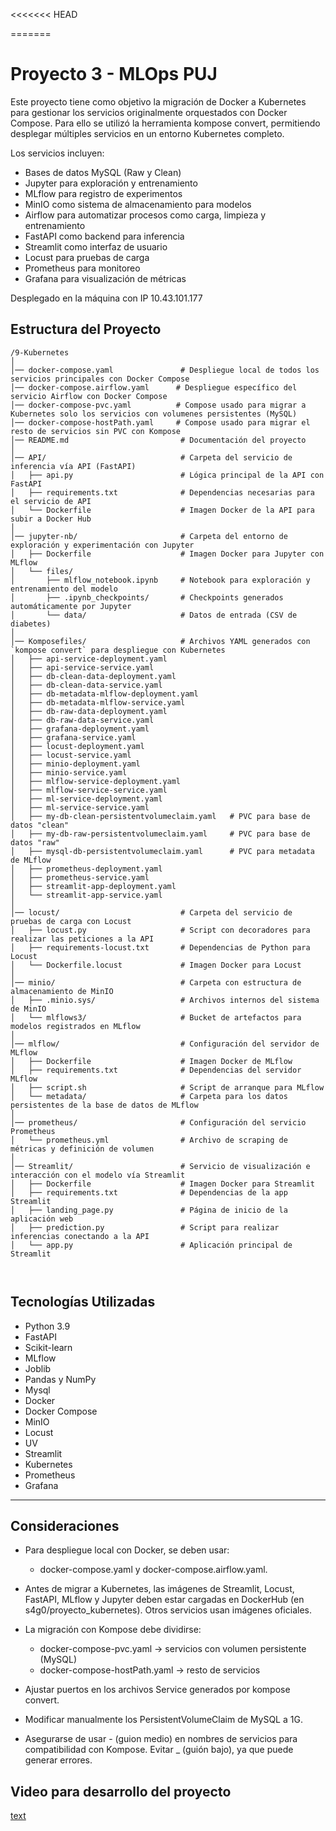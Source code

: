 <<<<<<< HEAD

=======
# Proyecto 3 - MLOps PUJ

Este proyecto tiene como objetivo la migración de Docker a Kubernetes para gestionar los servicios originalmente orquestados con Docker Compose. Para ello se utilizó la herramienta kompose convert, permitiendo desplegar múltiples servicios en un entorno Kubernetes completo.

Los servicios incluyen:

- Bases de datos MySQL (Raw y Clean)
- Jupyter para exploración y entrenamiento
- MLflow para registro de experimentos
- MinIO como sistema de almacenamiento para modelos
- Airflow para automatizar procesos como carga, limpieza y entrenamiento
- FastAPI como backend para inferencia
- Streamlit como interfaz de usuario
- Locust para pruebas de carga
- Prometheus para monitoreo
- Grafana para visualización de métricas

Desplegado en la máquina con IP 10.43.101.177

## Estructura del Proyecto

```
/9-Kubernetes
│
│── docker-compose.yaml               # Despliegue local de todos los servicios principales con Docker Compose
│── docker-compose.airflow.yaml      # Despliegue específico del servicio Airflow con Docker Compose
│── docker-compose-pvc.yaml          # Compose usado para migrar a Kubernetes solo los servicios con volumenes persistentes (MySQL)
│── docker-compose-hostPath.yaml     # Compose usado para migrar el resto de servicios sin PVC con Kompose
│── README.md                         # Documentación del proyecto
│
│── API/                              # Carpeta del servicio de inferencia vía API (FastAPI)
│   ├── api.py                        # Lógica principal de la API con FastAPI
│   ├── requirements.txt              # Dependencias necesarias para el servicio de API
│   └── Dockerfile                    # Imagen Docker de la API para subir a Docker Hub
│
│── jupyter-nb/                       # Carpeta del entorno de exploración y experimentación con Jupyter
│   ├── Dockerfile                    # Imagen Docker para Jupyter con MLflow
│   └── files/
│       ├── mlflow_notebook.ipynb     # Notebook para exploración y entrenamiento del modelo
│       ├── .ipynb_checkpoints/       # Checkpoints generados automáticamente por Jupyter
│       └── data/                     # Datos de entrada (CSV de diabetes)
│
│── Komposefiles/                     # Archivos YAML generados con `kompose convert` para despliegue con Kubernetes
│   ├── api-service-deployment.yaml
│   ├── api-service-service.yaml
│   ├── db-clean-data-deployment.yaml
│   ├── db-clean-data-service.yaml
│   ├── db-metadata-mlflow-deployment.yaml
│   ├── db-metadata-mlflow-service.yaml
│   ├── db-raw-data-deployment.yaml
│   ├── db-raw-data-service.yaml
│   ├── grafana-deployment.yaml
│   ├── grafana-service.yaml
│   ├── locust-deployment.yaml
│   ├── locust-service.yaml
│   ├── minio-deployment.yaml
│   ├── minio-service.yaml
│   ├── mlflow-service-deployment.yaml
│   ├── mlflow-service-service.yaml
│   ├── ml-service-deployment.yaml
│   ├── ml-service-service.yaml
│   ├── my-db-clean-persistentvolumeclaim.yaml   # PVC para base de datos "clean"
│   ├── my-db-raw-persistentvolumeclaim.yaml     # PVC para base de datos "raw"
│   ├── mysql-db-persistentvolumeclaim.yaml      # PVC para metadata de MLflow
│   ├── prometheus-deployment.yaml
│   ├── prometheus-service.yaml
│   ├── streamlit-app-deployment.yaml
│   └── streamlit-app-service.yaml
│
│── locust/                           # Carpeta del servicio de pruebas de carga con Locust
│   ├── locust.py                     # Script con decoradores para realizar las peticiones a la API
│   ├── requirements-locust.txt       # Dependencias de Python para Locust
│   └── Dockerfile.locust             # Imagen Docker para Locust
│
│── minio/                            # Carpeta con estructura de almacenamiento de MinIO
│   ├── .minio.sys/                   # Archivos internos del sistema de MinIO
│   └── mlflows3/                     # Bucket de artefactos para modelos registrados en MLflow
│
│── mlflow/                           # Configuración del servidor de MLflow
│   ├── Dockerfile                    # Imagen Docker de MLflow
│   ├── requirements.txt              # Dependencias del servidor MLflow
│   ├── script.sh                     # Script de arranque para MLflow
│   └── metadata/                     # Carpeta para los datos persistentes de la base de datos de MLflow
│
│── prometheus/                       # Configuración del servicio Prometheus
│   └── prometheus.yml                # Archivo de scraping de métricas y definición de volumen
│
│── Streamlit/                        # Servicio de visualización e interacción con el modelo vía Streamlit
│   ├── Dockerfile                    # Imagen Docker para Streamlit
│   ├── requirements.txt              # Dependencias de la app Streamlit
│   ├── landing_page.py               # Página de inicio de la aplicación web
│   ├── prediction.py                 # Script para realizar inferencias conectando a la API
│   └── app.py                        # Aplicación principal de Streamlit



```
## Tecnologías Utilizadas

* Python 3.9
* FastAPI
* Scikit-learn
* MLflow
* Joblib
* Pandas y NumPy
* Mysql
* Docker
* Docker Compose
* MinIO
* Locust
* UV
* Streamlit
* Kubernetes
* Prometheus
* Grafana

---
## Consideraciones
- Para despliegue local con Docker, se deben usar:
    - docker-compose.yaml y docker-compose.airflow.yaml.

- Antes de migrar a Kubernetes, las imágenes de Streamlit, Locust, FastAPI, MLflow y Jupyter deben estar cargadas en DockerHub (en s4g0/proyecto_kubernetes). Otros servicios usan imágenes oficiales.

- La migración con Kompose debe dividirse:
    - docker-compose-pvc.yaml → servicios con volumen persistente (MySQL)
    - docker-compose-hostPath.yaml → resto de servicios

- Ajustar puertos en los archivos Service generados por kompose convert.

- Modificar manualmente los PersistentVolumeClaim de MySQL a 1G.

- Asegurarse de usar - (guion medio) en nombres de servicios para compatibilidad con Kompose. Evitar _ (guión bajo), ya que puede generar errores.


## Video para desarrollo del proyecto

[text](https://youtu.be/9bdy6M_IM0Y)


